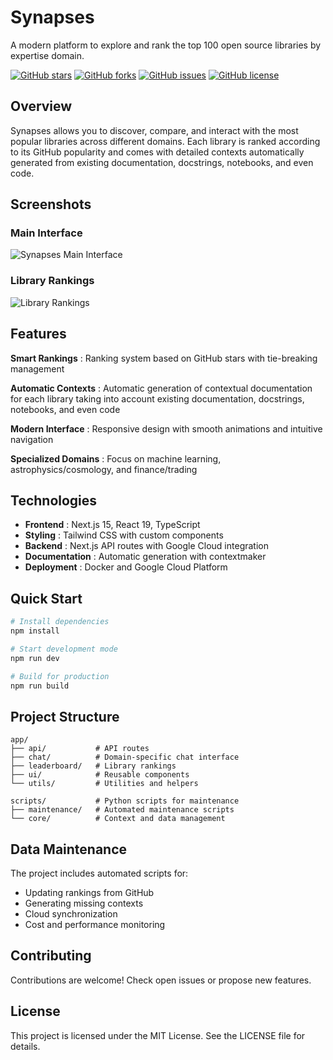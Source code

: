# Synapses

A modern platform to explore and rank the top 100 open source libraries by expertise domain.

[![GitHub stars](https://img.shields.io/github/stars/CMBAgents/cmbagent-info?style=social)](https://github.com/CMBAgents/cmbagent-info)
[![GitHub forks](https://img.shields.io/github/forks/CMBAgents/cmbagent-info?style=social)](https://github.com/CMBAgents/cmbagent-info)
[![GitHub issues](https://img.shields.io/github/issues/CMBAgents/cmbagent-info)](https://github.com/CMBAgents/cmbagent-info/issues)
[![GitHub license](https://img.shields.io/github/license/CMBAgents/cmbagent-info)](https://github.com/CMBAgents/cmbagent-info/blob/main/LICENSE)

## Overview

Synapses allows you to discover, compare, and interact with the most popular libraries across different domains. Each library is ranked according to its GitHub popularity and comes with detailed contexts automatically generated from existing documentation, docstrings, notebooks, and even code.

## Screenshots

### Main Interface
![Synapses Main Interface](/github1.png)

### Library Rankings
![Library Rankings](/github2.png)

## Features

**Smart Rankings** : Ranking system based on GitHub stars with tie-breaking management

**Automatic Contexts** : Automatic generation of contextual documentation for each library taking into account existing documentation, docstrings, notebooks, and even code

**Modern Interface** : Responsive design with smooth animations and intuitive navigation

**Specialized Domains** : Focus on machine learning, astrophysics/cosmology, and finance/trading

## Technologies

- **Frontend** : Next.js 15, React 19, TypeScript
- **Styling** : Tailwind CSS with custom components
- **Backend** : Next.js API routes with Google Cloud integration
- **Documentation** : Automatic generation with contextmaker
- **Deployment** : Docker and Google Cloud Platform

## Quick Start

```bash
# Install dependencies
npm install

# Start development mode
npm run dev

# Build for production
npm run build
```

## Project Structure

```
app/
├── api/           # API routes
├── chat/          # Domain-specific chat interface
├── leaderboard/   # Library rankings
├── ui/            # Reusable components
└── utils/         # Utilities and helpers

scripts/           # Python scripts for maintenance
├── maintenance/   # Automated maintenance scripts
└── core/          # Context and data management
```

## Data Maintenance

The project includes automated scripts for:

- Updating rankings from GitHub
- Generating missing contexts
- Cloud synchronization
- Cost and performance monitoring

## Contributing

Contributions are welcome! Check open issues or propose new features.

## License

This project is licensed under the MIT License. See the LICENSE file for details.

